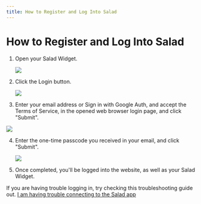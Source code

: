 ```yaml
---
title: How to Register and Log Into Salad
---
```


# How to Register and Log Into Salad

1. Open your Salad Widget.

   ![](https://s3.amazonaws.com/helpscout.net/docs/assets/615b47bfca9e0011a4434693/images/68ac20ef8e97a048e5e61a29/file-pgMSxRAIwz.png)

2. Click the Login button.

   ![](https://s3.amazonaws.com/helpscout.net/docs/assets/615b47bfca9e0011a4434693/images/628e42f668d51e7794443aeb/file-4AIWZ4IQl3.png)

3. Enter your email address or Sign in with Google Auth, and accept the Terms of Service, in the opened web browser
   login page, and click "Submit".

<!--THE END-->

![](https://s3.amazonaws.com/helpscout.net/docs/assets/615b47bfca9e0011a4434693/images/666c8c331f3fa9421e288004/file-BdThDuOkXt.png)

4. Enter the one-time passcode you received in your email, and click "Submit".

   ![](https://s3.amazonaws.com/helpscout.net/docs/assets/615b47bfca9e0011a4434693/images/666c8cd3e1989867dcefe01c/file-Ao8GhoobkV.png)

5. Once completed, you'll be logged into the website, as well as your Salad Widget.

If you are having trouble logging in, try checking this troubleshooting guide out.
[I am having trouble connecting to the Salad app](https://support.salad.com/article/222-i-am-having-trouble-connecting-to-the-salad-app)
